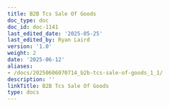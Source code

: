 ```yaml
---
title: B2B Tcs Sale Of Goods
doc_type: doc
doc_id: doc-1141
last_edited_date: '2025-05-25'
last_edited_by: Ryan Laird
version: '1.0'
weight: 2
date: '2025-06-12'
aliases:
- /docs/20250606070714_b2b-tcs-sale-of-goods_1_1/
description: ''
linkTitle: B2B Tcs Sale Of Goods
type: docs
---
```


